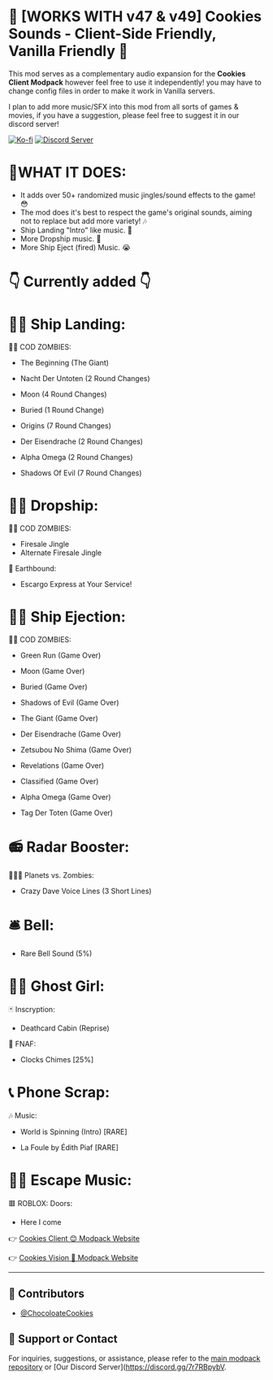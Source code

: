 # 🍪 [WORKS WITH v47 & v49] Cookies Sounds - Client-Side Friendly, Vanilla Friendly 🍪

This mod serves as a complementary audio expansion for the **Cookies Client Modpack** however feel free to use it independently! you may have to change config files in order to make it work in Vanilla servers.

I plan to add more music/SFX into this mod from all sorts of games & movies, if you have a suggestion, please feel free to suggest it in our discord server!

[![Ko-fi](https://img.shields.io/badge/Support-0%2C%20209%2C%200?style=for-the-badge&logo=kofi&logoColor=%23fc8803&link=https%3A%2F%2Fko-fi.com%2Fccchocolatecookies)](https://ko-fi.com/ccchocolatecookies)
[<img src="https://i.imgur.com/Uv9Djbw.png" alt="Discord Server">](https://discord.gg/7r7RBpybVK)

# 📝WHAT IT DOES:

- It adds over 50+ randomized music jingles/sound effects to the game! 😳
- The mod does it's best to respect the game's original sounds, aiming not to replace but add more variety! 🎶
- Ship Landing "Intro" like music. 🤩
- More Dropship music. 🤑
- More Ship Eject (fired) Music. 😭

# 👇 Currently added 👇

# 🚀💨 Ship Landing:

 🧟‍♀️ COD ZOMBIES:

- The Beginning (The Giant)

- Nacht Der Untoten (2 Round Changes)

- Moon (4 Round Changes)

- Buried (1 Round Change)

- Origins (7 Round Changes)

- Der Eisendrache (2 Round Changes)

- Alpha Omega (2 Round Changes)

- Shadows Of Evil (7 Round Changes)

# 🚀💸 Dropship:

🧟‍♀️ COD ZOMBIES:

- Firesale Jingle
- Alternate Firesale Jingle


🌠 Earthbound:

- Escargo Express at Your Service!


# 🚀💔 Ship Ejection:

🧟‍♀️ COD ZOMBIES:

- Green Run (Game Over)

- Moon (Game Over)

- Buried (Game Over)

- Shadows of Evil (Game Over)

- The Giant (Game Over)

- Der Eisendrache (Game Over)

- Zetsubou No Shima (Game Over)

- Revelations (Game Over)

- Classified (Game Over)

- Alpha Omega (Game Over)

- Tag Der Toten (Game Over)

# 📻 Radar Booster:

🌱🧟‍♂️ Planets vs. Zombies:

- Crazy Dave Voice Lines (3 Short Lines)

# 🛎 Bell:

- Rare Bell Sound (5%)

# 👻👧 Ghost Girl:

🃏 Inscryption:

- Deathcard Cabin (Reprise)

🐻 FNAF:

- Clocks Chimes [25%]

# 📞 Phone Scrap:

🎶 Music: 

- World is Spinning (Intro) [RARE]

- La Foule by Édith Piaf [RARE]

# 🏃‍♀️ Escape Music:

🟥 ROBLOX: Doors:

- Here I come



👉 [Cookies Client 😊 Modpack Website](https://thunderstore.io/c/lethal-company/p/ChocolateCookies/Cookies_Vision_Modpack/)

👉 [Cookies Vision 👀 Modpack Website](https://thunderstore.io/c/lethal-company/p/ChocolateCookies/Cookies_Vision_Modpack/)

---

## 👥 Contributors

- [@ChocoloateCookies](https://github.com/direpromise)

## 💬 Support or Contact

For inquiries, suggestions, or assistance, please refer to the [main modpack repository](https://github.com/direpromise/CookiesVisionModpack) or [Our Discord Server](https://discord.gg/7r7RBpybV.

